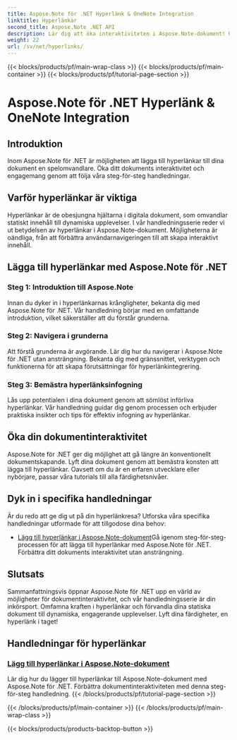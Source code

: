 ```yaml
---
title: Aspose.Note för .NET Hyperlänk & OneNote Integration
linktitle: Hyperlänkar
second_title: Aspose.Note .NET API
description: Lär dig att öka interaktiviteten i Aspose.Note-dokument! Upptäck självstudier om hur du lägger till hyperlänkar med Aspose.Note för .NET, vilket förbättrar ditt dokuments engagemang.
weight: 22
url: /sv/net/hyperlinks/
---
```


{{< blocks/products/pf/main-wrap-class >}}
{{< blocks/products/pf/main-container >}}
{{< blocks/products/pf/tutorial-page-section >}}

# Aspose.Note för .NET Hyperlänk & OneNote Integration

## Introduktion

Inom Aspose.Note för .NET är möjligheten att lägga till hyperlänkar till dina dokument en spelomvandlare. Öka ditt dokuments interaktivitet och engagemang genom att följa våra steg-för-steg handledningar.

## Varför hyperlänkar är viktiga

Hyperlänkar är de obesjungna hjältarna i digitala dokument, som omvandlar statiskt innehåll till dynamiska upplevelser. I vår handledningsserie reder vi ut betydelsen av hyperlänkar i Aspose.Note-dokument. Möjligheterna är oändliga, från att förbättra användarnavigeringen till att skapa interaktivt innehåll.

## Lägga till hyperlänkar med Aspose.Note för .NET

### Steg 1: Introduktion till Aspose.Note

Innan du dyker in i hyperlänkarnas krångligheter, bekanta dig med Aspose.Note för .NET. Vår handledning börjar med en omfattande introduktion, vilket säkerställer att du förstår grunderna.

### Steg 2: Navigera i grunderna

Att förstå grunderna är avgörande. Lär dig hur du navigerar i Aspose.Note för .NET utan ansträngning. Bekanta dig med gränssnittet, verktygen och funktionerna för att skapa förutsättningar för hyperlänkintegrering.

### Steg 3: Bemästra hyperlänksinfogning

Lås upp potentialen i dina dokument genom att sömlöst införliva hyperlänkar. Vår handledning guidar dig genom processen och erbjuder praktiska insikter och tips för effektiv infogning av hyperlänkar.

## Öka din dokumentinteraktivitet

Aspose.Note för .NET ger dig möjlighet att gå längre än konventionellt dokumentskapande. Lyft dina dokument genom att bemästra konsten att lägga till hyperlänkar. Oavsett om du är en erfaren utvecklare eller nybörjare, passar våra tutorials till alla färdighetsnivåer.

## Dyk in i specifika handledningar

Är du redo att ge dig ut på din hyperlänkresa? Utforska våra specifika handledningar utformade för att tillgodose dina behov:

- [Lägg till hyperlänkar i Aspose.Note-dokument](./add-hyperlinks/)Gå igenom steg-för-steg-processen för att lägga till hyperlänkar med Aspose.Note för .NET. Förbättra ditt dokuments interaktivitet utan ansträngning.

## Slutsats

Sammanfattningsvis öppnar Aspose.Note för .NET upp en värld av möjligheter för dokumentinteraktivitet, och vår handledningsserie är din inkörsport. Omfamna kraften i hyperlänkar och förvandla dina statiska dokument till dynamiska, engagerande upplevelser. Lyft dina färdigheter, en hyperlänk i taget!
## Handledningar för hyperlänkar
### [Lägg till hyperlänkar i Aspose.Note-dokument](./add-hyperlinks/)
Lär dig hur du lägger till hyperlänkar till Aspose.Note-dokument med Aspose.Note för .NET. Förbättra dokumentinteraktiviteten med denna steg-för-steg handledning.
{{< /blocks/products/pf/tutorial-page-section >}}

{{< /blocks/products/pf/main-container >}}
{{< /blocks/products/pf/main-wrap-class >}}

{{< blocks/products/products-backtop-button >}}
